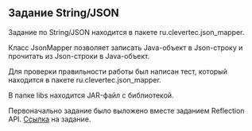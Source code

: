 ## Задание String/JSON

Задание по String/JSON находится в пакете ru.clevertec.json_mapper.

Класс JsonMapper позволяет записать Java-объект в Json-строку и прочитать из Json-строки в Java-объект.

Для проверки правильности работы был написан тест, который находится в пакете ru.clevertec.json_mapper.

В папке libs находится JAR-файл с библиотекой.

Первоначально задание было выложено вместе заданием Reflection API. [Ссылка](https://github.com/Sleetfire/Clevertec_test_task/tree/feature/reflection/check_runner/src/main/java/com/barkovsky/check_runner/reflection_json/json_mapper) на задание.


